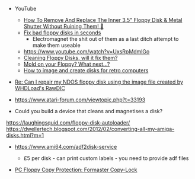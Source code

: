 
* YouTube
    * [How To Remove And Replace The Inner 3.5" Floppy Disk & Metal Shutter Without Ruining Them! 💾 ](https://www.youtube.com/watch?v=TkAYFrYhOvM)
    * [Fix bad floppy disks in seconds](https://www.youtube.com/watch?v=49Pcmgh7tPc)
        * Electromagnet the shit out of them as a last ditch attempt to make them useable
    * https://www.youtube.com/watch?v=UxsRpMdmlGo
    * [Cleaning Floppy Disks, will it fix them?](https://www.youtube.com/watch?v=MPSqwaeMxTE)
    * [Mold on your Floppy? What next...?](https://www.youtube.com/watch?v=28yeDgwT2hY)
    * [How to image and create disks for retro computers](https://www.youtube.com/watch?v=fRZVlsxSDw0)
* [Re: Can I repair my NDOS floppy disk using the image file created by WHDLoad's RawDIC ](https://forum.amiga.org/index.php?PHPSESSID=uq3blatt04dmd5rv66q5oq8hn5&topic=56032.msg605579#msg605579)
* https://www.atari-forum.com/viewtopic.php?t=33193

* Could you build a device that cleans and magnetises a disk?

https://laughingsquid.com/floppy-disk-autoloader/
https://dwellertech.blogspot.com/2012/02/converting-all-my-amiga-disks.html?m=1

* https://www.ami64.com/adf2disk-service
    * £5 per disk - can print custom labels - you need to provide adf files

* [PC Floppy Copy Protection: Formaster Copy-Lock](https://martypc.blogspot.com/2024/08/pc-floppy-copy-protection-formaster.html)
